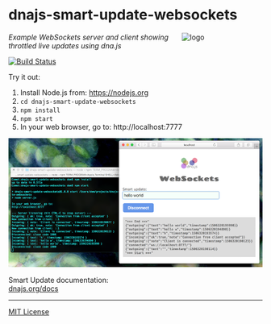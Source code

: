 # dnajs-smart-update-websockets
<img src=http://dnajs.org/graphics/dnajs-logo.png align=right width=160 alt=logo>

*Example WebSockets server and client showing throttled live updates using dna.js*

[![Build Status](https://travis-ci.org/dnajs/dnajs-smart-update-websockets.svg)](https://travis-ci.org/dnajs/dnajs-smart-update-websockets)

Try it out:

1. Install Node.js from: https://nodejs.org
1. `cd dnajs-smart-update-websockets`
1. `npm install`
1. `npm start`
1. In your web browser, go to: http://localhost:7777

![screenshot](screenshot.png)

Smart Update documentation:<br>
[dnajs.org/docs](http://dnajs.org/docs/#event-smart)

---
[MIT License](LICENSE.txt)
